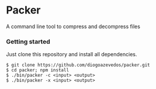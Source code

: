 # Packer

A command line tool to compress and decompress files

### Getting started

Just clone this repository and install all dependencies.

```shell
$ git clone https://github.com/diogoazevedos/packer.git
$ cd packer; npm install
$ ./bin/packer -c <input> <output>
$ ./bin/packer -x <input> <output>
```
